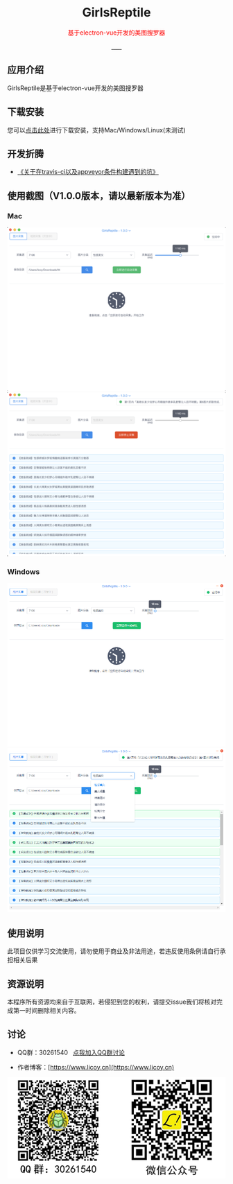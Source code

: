 <div align="center">
    <img src="https://github.com/Licoy/girls-reptile/blob/master/build/icons/256x256.png?raw=true" alt="">
    <h1>GirlsReptile</h1>
    <p style="color:red">基于electron-vue开发的美图搜罗器</p>
      <a href="https://travis-ci.org/Licoy/girls-reptile/builds">
        <img src="https://img.shields.io/travis/Licoy/girls-reptile?style=flat-square" alt="">
      </a>
        <a href="https://ci.appveyor.com/api/projects/status/yd6ksljlkrlmeucp/branch/master?svg=true">
            <img src="https://ci.appveyor.com/api/projects/status/yd6ksljlkrlmeucp?svg=true" alt="">
      </a>
      <a href="https://github.com/Licoy/girls-reptile/releases">
        <img src="https://img.shields.io/github/downloads/Licoy/girls-reptile/total.svg?style=flat-square" alt="">
      </a>
      <a href="https://github.com/Licoy/girls-reptile/releases/latest">
        <img src="https://img.shields.io/github/release/Licoy/girls-reptile.svg?style=flat-square" alt="">
      </a>
    <a href="https://github.com/Licoy/girls-reptile/issues">
        <img src="https://img.shields.io/github/issues/Licoy/girls-reptile.svg" alt="">
      </a>
    <a href="https://github.com/Licoy/girls-reptile/pulls">
        <img src="https://img.shields.io/github/issues-pr/Licoy/girls-reptile.svg" alt="">
      </a>
    <a href="https://github.com/Licoy">
        <img src="https://img.shields.io/badge/author-Licoy-ff69b4.svg" alt="">
      </a>
</div>

## 应用介绍
GirlsReptile是基于electron-vue开发的美图搜罗器
## 下载安装
您可以[点击此处](https://github.com/Licoy/girls-reptile/releases)进行下载安装，支持Mac/Windows/Linux(未测试)
## 开发折腾
- [《关于在travis-ci以及appveyor条件构建遇到的坑》](https://www.licoy.cn/3385.html)
## 使用截图（V1.0.0版本，请以最新版本为准）
### Mac
![mac](./docs/image/mac-1.png)
![mac](./docs/image/mac-2.png)
### Windows
![Windows](./docs/image/win-1.png)
![Windows](./docs/image/win-2.png)
## 使用说明
此项目仅供学习交流使用，请勿使用于商业及非法用途，若违反使用条例请自行承担相关后果
## 资源说明
本程序所有资源均来自于互联网，若侵犯到您的权利，请提交issue我们将核对完成第一时间删除相关内容。
## 讨论
- QQ群：30261540  &nbsp; [点我加入QQ群讨论](https://shang.qq.com/wpa/qunwpa?idkey=c3541f1d0dbe443456228e3aebf23f6795b614a94d5df6a32f0b2b1c759bb99b)

- 作者博客：[https://www.licoy.cn](https://www.licoy.cn)

![讨论](./docs/image/discuss.png)
